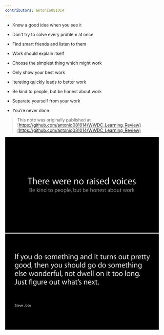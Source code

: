 ```yaml
---
contributors: antonio081014
---
```


- Know a good idea when you see it 

- Don't try to solve every problem at once 

- Find smart friends and listen to them 

- Work should explain itself

- Choose the simplest thing which might work

- Only show your best work

- Iterating quickly leads to better work

- Be kind to people, but be honest about work 

- Separate yourself from your work 

- You’re never done

> This note was originally published at [https://github.com/antonio081014/WWDC_Learning_Review](https://github.com/antonio081014/WWDC_Learning_Review)

![q1](../../../images/notes/wwdc14/237/p1.png)
![q2](../../../images/notes/wwdc14/237/p2.png)
